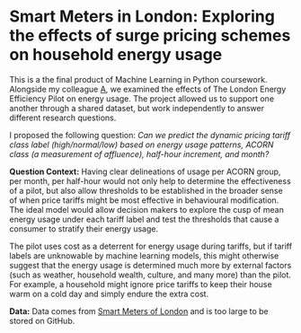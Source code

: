 # Smart Meters in London: Exploring the effects of surge pricing schemes on household energy usage

This is a the final product of Machine Learning in Python coursework. Alongside my colleague [A](https://github.com/amfz), we examined the effects of The London Energy Efficiency Pilot on energy usage. The project allowed us to support one another through a shared dataset, but work independently to answer different research questions.

I proposed the following question: _Can we predict the dynamic pricing tariff class label (high/normal/low) based on energy usage patterns, ACORN class (a measurement of affluence), half-hour increment, and month?_ 

**Question Context:**
Having clear delineations of usage per ACORN group, per month, per half-hour would not only help to determine the effectiveness of a pilot, but also allow thresholds to be established in the broader sense of when price tariffs might be most effective in behavioural modification. The ideal model would allow decision makers to explore the cusp of mean energy usage under each tariff label and test the thresholds that cause a consumer to stratify their energy usage.

The pilot uses cost as a deterrent for energy usage during tariffs, but if tariff labels are unknowable by machine learning models, this might otherwise suggest that the energy usage is determined much more by external factors (such as weather, household wealth, culture, and many more) than the pilot. For example, a household might ignore price tariffs to keep their house warm on a cold day and simply endure the extra cost.

**Data:**
Data comes from [Smart Meters of London](https://www.kaggle.com/jeanmidev/smart-meters-in-london) and is too large to be stored on GitHub. 
